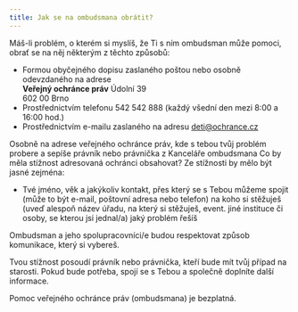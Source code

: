 ```yaml
---
title: Jak se na ombudsmana obrátit?
---
```


Máš-li problém, o kterém si myslíš, že Ti s ním ombudsman může pomoci, obrať se na něj některým z těchto způsobů:

- Formou obyčejného dopisu zaslaného poštou nebo osobně odevzdaného na adrese  
  **Veřejný ochránce práv**
  Údolní 39  
  602 00 Brno
- Prostřednictvím telefonu 542 542 888 (každý všední den mezi 8:00 a 16:00 hod.)
- Prostřednictvím e-mailu zaslaného na adresu deti@ochrance.cz

Osobně na adrese veřejného ochránce práv, kde s tebou tvůj problém probere a sepíše právník nebo právnička z Kanceláře ombudsmana
Co by měla stížnost adresovaná ochránci obsahovat?
Ze stížnosti by mělo být jasné zejména:

- Tvé jméno, věk a jakýkoliv kontakt, přes který se s Tebou můžeme spojit (může to být e-mail, poštovní adresa nebo telefon)
  na koho si stěžuješ (uveď alespoň název úřadu, na který si stěžuješ, event. jiné instituce či osoby, se kterou jsi jednal/a)
  jaký problém řešíš

Ombudsman a jeho spolupracovníci/e budou respektovat způsob komunikace, který si vybereš.

Tvou stížnost posoudí právník nebo právnička, kteří bude mít tvůj případ na starosti. Pokud bude potřeba, spojí se s Tebou a společně doplníte další informace.

Pomoc veřejného ochránce práv (ombudsmana) je bezplatná.
